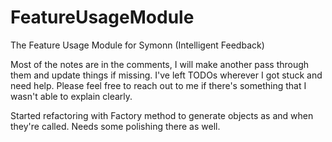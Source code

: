 # FeatureUsageModule
The Feature Usage Module for Symonn (Intelligent Feedback)

Most of the notes are in the comments, I will make another pass through them and update things if missing.
I've left TODOs wherever I got stuck and need help. Please feel free to reach out to me if there's something that I wasn't able to explain clearly.

Started refactoring with Factory method to generate objects as and when they're called. Needs some polishing there as well.


